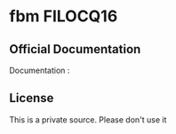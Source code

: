 # fbm FILOCQ16

## Official Documentation

Documentation :

## License

This is a private source. Please don't use it
